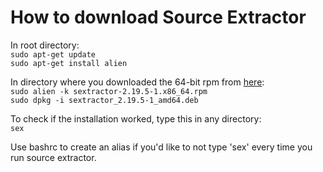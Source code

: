 # How to download Source Extractor

In root directory: <br>
`sudo apt-get update` <br>
`sudo apt-get install alien` <br>

In directory where you downloaded the 64-bit rpm from [here](https://www.astromatic.net/software/sextractor): <br>
`sudo alien -k sextractor-2.19.5-1.x86_64.rpm` <br>
`sudo dpkg -i sextractor_2.19.5-1_amd64.deb` <br>

To check if the installation worked, type this in any directory: <br>
`sex`<br>

Use bashrc to create an alias if you'd like to not type 'sex' every time you run source extractor.
